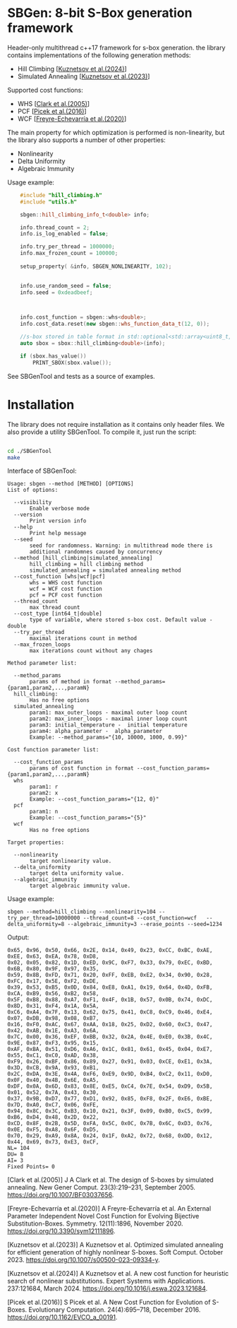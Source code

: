 # SBGen: 8-bit S-Box generation framework
Header-only multithread c++17 framework for s-box generation. the library contains implementations of the following generation methods:

* Hill Climbing [[Kuznetsov et al.(2024)](#Kuznetsov_2024)]
* Simulated Annealing [[Kuznetsov et al.(2023)](#Kuznetsov_2023)]

Supported cost functions:

* WHS  [[Clark et al.(2005)](#Clark_2005)]
* PCF [[Picek et al.(2016)](#Picek_2016)]
* WCF [[Freyre-Echevarría et al.(2020)](#Freyre_Echevarría_2020)]

The main property for which optimization is performed is non-linearity, but the library also supports a number of other properties:

* Nonlinearity 
* Delta Uniformity
* Algebraic Immunity

Usage example:

```cpp
    #include "hill_climbing.h"
    #include "utils.h"

	sbgen::hill_climbing_info_t<double> info;

	info.thread_count = 2;
	info.is_log_enabled = false;

	info.try_per_thread = 1000000;
	info.max_frozen_count = 100000;
	
	setup_property( &info, SBGEN_NONLINEARITY, 102);

	
	info.use_random_seed = false;
	info.seed = 0xdeadbeef;



	info.cost_function = sbgen::whs<double>;
	info.cost_data.reset(new sbgen::whs_function_data_t(12, 0));

	//s-box stored in table format in std::optional<std::array<uint8_t,256>>
	auto sbox = sbox::hill_climbing<double>(info);

	if (sbox.has_value())
		PRINT_SBOX(sbox.value());
```

See SBGenTool and tests as a source of examples.

# Installation #

The library does not require installation as it contains only header files. We also provide a utility SBGenTool. To compile it, just run the script:

```bash

cd ./SBGenTool
make

```

Interface of SBGenTool:

```
Usage: sbgen --method [METHOD] [OPTIONS] 
List of options:

  --visibility
       Enable verbose mode
  --version
       Print version info
  --help
       Print help message
  --seed
       seed for randomness. Warning: in multithread mode there is
       additional randomnes caused by concurrency
  --method [hill_climbing|simulated_annealing]
       hill_climbing = hill climbing method
       simulated_annealing = simulated annealing method
  --cost_function [whs|wcf|pcf]
       whs = WHS cost function
       wcf = WCF cost function
       pcf = PCF cost function
  --thread_count
       max thread count
  --cost_type [int64_t|double]
       type of variable, where stored s-box cost. Default value - double
  --try_per_thread
       maximal iterations count in method
  --max_frozen_loops
       max iterations count without any chages

Method parameter list:

  --method_params
       params of method in format --method_params={param1,param2,...,paramN}
  hill_climbing:
       Has no free options
  simulated_annealing
       param1: max_outer_loops - maximal outer loop count
       param2: max_inner_loops - maximal inner loop count
       param3: initial_temperature -  initial temperature
       param4: alpha_parameter -  alpha_parameter
       Example: --method_params="{10, 10000, 1000, 0.99}"

Cost function parameter list:

  --cost_function_params
       params of cost function in format --cost_function_params={param1,param2,...,paramN}
  whs
       param1: r
       param2: x
       Example: --cost_function_params="{12, 0}"
  pcf
       param1: n
       Example: --cost_function_params="{5}"
  wcf
       Has no free options

Target properties:

  --nonlinearity
       target nonlinearity value.
  --delta_uniformity
       target delta uniformity value.
  --algebraic_immunity
       target algebraic immunity value.
```

Usage example:

```
sbgen --method=hill_climbing --nonlinearity=104 --try_per_thread=10000000 --thread_count=8 --cost_function=wcf   --delta_uniformity=8 --algebraic_immunity=3 --erase_points --seed=1234 
```
Output:

```
0x65, 0x96, 0x50, 0x66, 0x2E, 0x14, 0x49, 0x23, 0xCC, 0xBC, 0xAE, 0xEE, 0x63, 0xEA, 0x78, 0xD8, 
0x02, 0x05, 0x82, 0x1D, 0xED, 0x9C, 0xF7, 0x33, 0x79, 0xEC, 0xBD, 0x6B, 0x80, 0x9F, 0x97, 0x35, 
0x59, 0x8B, 0xFD, 0x71, 0x20, 0xFF, 0xEB, 0xE2, 0x34, 0x90, 0x28, 0xFC, 0x17, 0x5E, 0xF2, 0xDE, 
0x39, 0x53, 0xB5, 0x0D, 0x84, 0xE8, 0xA1, 0x19, 0x64, 0x4D, 0xFB, 0xCA, 0xB9, 0x56, 0xB2, 0x58, 
0x5F, 0xB8, 0x88, 0xA7, 0xF1, 0x4F, 0x1B, 0x57, 0x0B, 0x74, 0xDC, 0x8D, 0x31, 0xF4, 0x1A, 0x5A, 
0xC6, 0xA4, 0x7F, 0x13, 0x62, 0x75, 0x41, 0xC8, 0xC9, 0x46, 0xE4, 0x07, 0xDB, 0x98, 0x08, 0xB7, 
0x16, 0xF0, 0xAC, 0x67, 0xAA, 0x18, 0x25, 0xD2, 0x60, 0xC3, 0x47, 0x42, 0xAB, 0x1E, 0xA3, 0x6A, 
0x7C, 0x00, 0x36, 0xEF, 0xBB, 0x32, 0x2A, 0x4E, 0xE0, 0x3B, 0x4C, 0x9E, 0x87, 0xF3, 0x95, 0x15, 
0xAF, 0xBA, 0x51, 0xD6, 0xA6, 0x1C, 0x81, 0x61, 0x45, 0x04, 0xE7, 0x55, 0xC1, 0xC0, 0xAD, 0x38, 
0xF9, 0x26, 0xBF, 0x86, 0x89, 0x27, 0x91, 0x03, 0xCE, 0xE1, 0x3A, 0x3D, 0xCB, 0x9A, 0x93, 0xB1, 
0x2C, 0xDA, 0x3E, 0x4A, 0xF6, 0xE9, 0x9D, 0xB4, 0xC2, 0x11, 0xD0, 0x0F, 0x40, 0x4B, 0x6E, 0xA5, 
0xDF, 0x0A, 0x6D, 0x83, 0x8E, 0xE5, 0xC4, 0x7E, 0x54, 0xD9, 0x5B, 0x01, 0x52, 0x7A, 0x43, 0x30, 
0x37, 0x9B, 0xD7, 0x77, 0xD1, 0x92, 0x85, 0xF8, 0x2F, 0xE6, 0xBE, 0x7D, 0xA0, 0xC7, 0x06, 0xFE, 
0x94, 0x8C, 0x3C, 0xB3, 0x10, 0x21, 0x3F, 0x09, 0xB0, 0xC5, 0x99, 0xB6, 0xD4, 0x48, 0x2D, 0x22, 
0xCD, 0x8F, 0x2B, 0x5D, 0xFA, 0x5C, 0x0C, 0x7B, 0x6C, 0xD3, 0x76, 0x0E, 0xF5, 0xA8, 0x6F, 0xD5, 
0x70, 0x29, 0xA9, 0x8A, 0x24, 0x1F, 0xA2, 0x72, 0x68, 0xDD, 0x12, 0x44, 0x69, 0x73, 0xE3, 0xCF, 
NL= 104
DU= 8
AI= 3
Fixed Points= 0
```

<a name="Clark_2005">[Clark et al.(2005)]<a/> J A Clark et al. The design of S-boxes by simulated annealing. New Gener Comput. 23(3):219–231, September 2005. https://doi.org/10.1007/BF03037656.

<a name="Freyre_Echevarría_2020">[Freyre-Echevarría et al.(2020)]<a/> A Freyre-Echevarría et al. An External Parameter Independent Novel Cost Function for Evolving Bijective Substitution-Boxes. Symmetry. 12(11):1896, November 2020. https://doi.org/10.3390/sym12111896.

<a name="Kuznetsov_2023">[Kuznetsov et al.(2023)]<a/> A Kuznetsov et al. Optimized simulated annealing for efficient generation of highly nonlinear S-boxes. Soft Comput. October 2023. https://doi.org/10.1007/s00500-023-09334-y.

<a name="Kuznetsov_2024">[Kuznetsov et al.(2024)]<a/>  A Kuznetsov et al. A new cost function for heuristic search of nonlinear substitutions. Expert Systems with Applications. 237:121684, March 2024. https://doi.org/10.1016/j.eswa.2023.121684.

<a name="Picek_2016">[Picek et al.(2016)]<a/>  S Picek et al. A New Cost Function for Evolution of S-Boxes. Evolutionary Computation. 24(4):695–718, December 2016. https://doi.org/10.1162/EVCO_a_00191.
